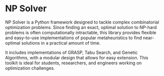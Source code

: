 # NP Solver

NP Solver is a Python framework designed to tackle complex combinatorial optimization problems. Since finding an exact, optimal solution to NP-hard problems is often computationally intractable, this library provides flexible and easy-to-use implementations of popular metaheuristics to find near-optimal solutions in a practical amount of time.

It includes implementations of GRASP, Tabu Search, and Genetic Algorithms, with a modular design that allows for easy extension. This toolkit is ideal for students, researchers, and engineers working on optimization challenges.
